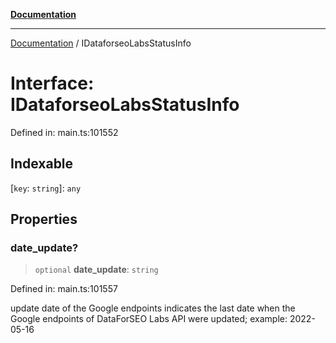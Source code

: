 [**Documentation**](../README.md)

***

[Documentation](../README.md) / IDataforseoLabsStatusInfo

# Interface: IDataforseoLabsStatusInfo

Defined in: main.ts:101552

## Indexable

\[`key`: `string`\]: `any`

## Properties

### date\_update?

> `optional` **date\_update**: `string`

Defined in: main.ts:101557

update date of the Google endpoints
indicates the last date when the Google endpoints of DataForSEO Labs API were updated;
example:
2022-05-16
